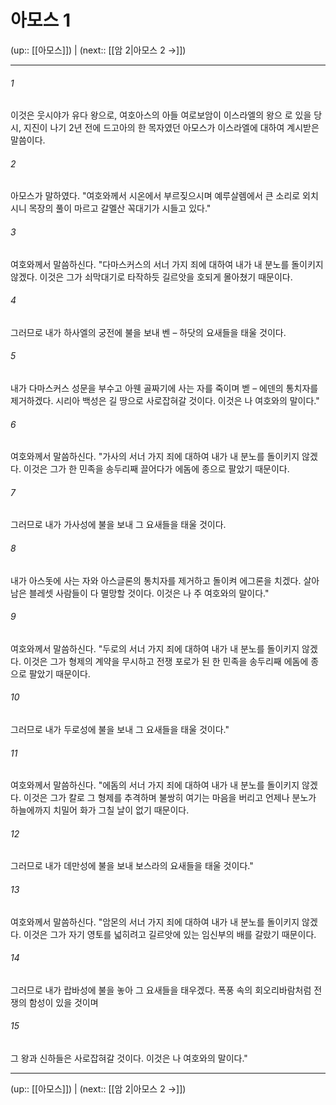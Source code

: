 # 아모스 1

(up:: [[아모스]]) | (next:: [[암 2|아모스 2 →]])

***




###### 1 

이것은 웃시야가 유다 왕으로, 여호아스의 아들 여로보암이 이스라엘의 왕으 로 있을 당시, 지진이 나기 2년 전에 드고아의 한 목자였던 아모스가 이스라엘에 대하여 계시받은 말씀이다. 



###### 2 

아모스가 말하였다. "여호와께서 시온에서 부르짖으시며 예루살렘에서 큰 소리로 외치시니 목장의 풀이 마르고 갈멜산 꼭대기가 시들고 있다." 



###### 3 

여호와께서 말씀하신다. "다마스커스의 서너 가지 죄에 대하여 내가 내 분노를 돌이키지 않겠다. 이것은 그가 쇠막대기로 타작하듯 길르앗을 호되게 몰아쳤기 때문이다. 



###### 4 

그러므로 내가 하사엘의 궁전에 불을 보내 벤 – 하닷의 요새들을 태울 것이다. 



###### 5 

내가 다마스커스 성문을 부수고 아웬 골짜기에 사는 자를 죽이며 벧 – 에덴의 통치자를 제거하겠다. 시리아 백성은 길 땅으로 사로잡혀갈 것이다. 이것은 나 여호와의 말이다." 



###### 6 

여호와께서 말씀하신다. "가사의 서너 가지 죄에 대하여 내가 내 분노를 돌이키지 않겠다. 이것은 그가 한 민족을 송두리째 끌어다가 에돔에 종으로 팔았기 때문이다. 



###### 7 

그러므로 내가 가사성에 불을 보내 그 요새들을 태울 것이다. 



###### 8 

내가 아스돗에 사는 자와 아스글론의 통치자를 제거하고 돌이켜 에그론을 치겠다. 살아 남은 블레셋 사람들이 다 멸망할 것이다. 이것은 나 주 여호와의 말이다." 



###### 9 

여호와께서 말씀하신다. "두로의 서너 가지 죄에 대하여 내가 내 분노를 돌이키지 않겠다. 이것은 그가 형제의 계약을 무시하고 전쟁 포로가 된 한 민족을 송두리째 에돔에 종으로 팔았기 때문이다. 



###### 10 

그러므로 내가 두로성에 불을 보내 그 요새들을 태울 것이다." 



###### 11 

여호와께서 말씀하신다. "에돔의 서너 가지 죄에 대하여 내가 내 분노를 돌이키지 않겠다. 이것은 그가 칼로 그 형제를 추격하며 불쌍히 여기는 마음을 버리고 언제나 분노가 하늘에까지 치밀어 화가 그칠 날이 없기 때문이다. 



###### 12 

그러므로 내가 데만성에 불을 보내 보스라의 요새들을 태울 것이다." 



###### 13 

여호와께서 말씀하신다. "암몬의 서너 가지 죄에 대하여 내가 내 분노를 돌이키지 않겠다. 이것은 그가 자기 영토를 넓히려고 길르앗에 있는 임신부의 배를 갈랐기 때문이다. 



###### 14 

그러므로 내가 랍바성에 불을 놓아 그 요새들을 태우겠다. 폭풍 속의 회오리바람처럼 전쟁의 함성이 있을 것이며 



###### 15 

그 왕과 신하들은 사로잡혀갈 것이다. 이것은 나 여호와의 말이다."

***

(up:: [[아모스]]) | (next:: [[암 2|아모스 2 →]])
